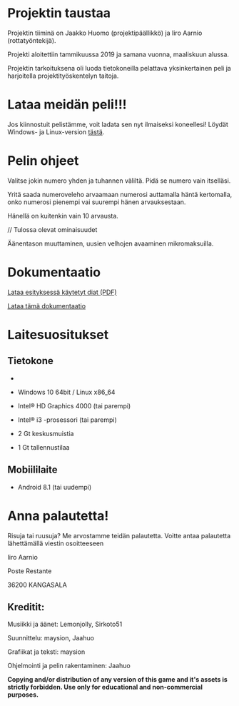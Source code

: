 # Projektin taustaa

Projektin tiiminä on Jaakko Huomo (projektipäällikkö) ja Iiro Aarnio
(rottatyöntekijä).

Projekti aloitettiin tammikuussa 2019 ja samana vuonna, maaliskuun alussa.

Projektin tarkoituksena oli luoda tietokoneilla pelattava yksinkertainen peli
ja harjoitella projektityöskentelyn taitoja.

# Lataa meidän peli!!!

Jos kiinnostuit pelistämme, voit ladata sen nyt ilmaiseksi koneellesi!
Löydät Windows- ja Linux-version
[tästä](https://github.com/maysion/projektipeli/releases).


# Pelin ohjeet

Valitse jokin numero yhden ja tuhannen väliltä. Pidä se numero vain itselläsi.

Yritä saada numeroveleho arvaamaan numerosi auttamalla häntä kertomalla, onko numerosi pienempi vai suurempi hänen arvauksestaan.

Hänellä on kuitenkin vain 10 arvausta.

// Tulossa olevat ominaisuudet

Äänentason muuttaminen, uusien velhojen avaaminen mikromaksuilla.


# Dokumentaatio
[Lataa esityksessä käytetyt diat (PDF)](https://drive.google.com/file/d/1rBuzHM-u-hnHj39rjAzfpyfg1N9Rbasa/view?usp=sharing)

[Lataa tämä dokumentaatio](https://drive.google.com/file/d/13oTA2YwAn6yO9cIpN5UUctrOh0izmVkC/view?usp=sharing)

# Laitesuositukset

## Tietokone
-
- Windows 10 64bit / Linux x86_64

- Intel® HD Graphics 4000  (tai parempi)

- Intel® i3 -prosessori (tai parempi)

- 2 Gt keskusmuistia

- 1 Gt tallennustilaa

## Mobiililaite

- Android 8.1 (tai uudempi)

# Anna palautetta!

Risuja tai ruusuja? Me arvostamme teidän palautetta. Voitte antaa palautetta
lähettämällä viestin osoitteeseen

Iiro Aarnio

Poste Restante

36200 KANGASALA

































## Kreditit:

Musiikki ja äänet: Lemonjolly, Sirkoto51

Suunnittelu: maysion, Jaahuo

Grafiikat ja teksti: maysion

Ohjelmointi ja pelin rakentaminen: Jaahuo




**Copying and/or distribution of any version of this game and it's assets is strictly forbidden. Use only for educational and non-commercial purposes.**
